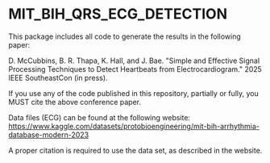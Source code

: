 # MIT_BIH_QRS_ECG_DETECTION

This package includes all code to generate the results in the following paper:

D. McCubbins, B. R. Thapa, K. Hall, and J. Bae. "Simple and Effective Signal Processing Techniques to Detect Heartbeats from Electrocardiogram." 2025 IEEE SoutheastCon (in press).

If you use any of the code published in this repository, partially or fully, you MUST cite the above conference paper.

Data files (ECG) can be found at the following website:
https://www.kaggle.com/datasets/protobioengineering/mit-bih-arrhythmia-database-modern-2023

A proper citation is required to use the data set, as described in the website.
